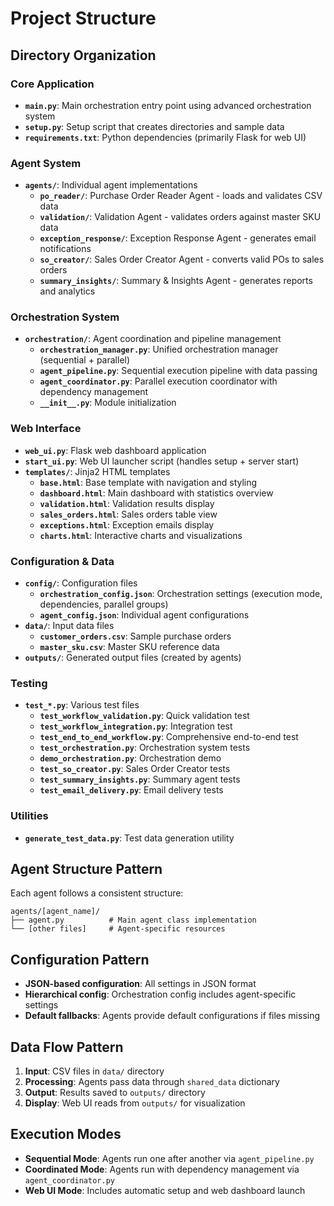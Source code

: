 # Project Structure

## Directory Organization

### Core Application
- **`main.py`**: Main orchestration entry point using advanced orchestration system
- **`setup.py`**: Setup script that creates directories and sample data
- **`requirements.txt`**: Python dependencies (primarily Flask for web UI)

### Agent System
- **`agents/`**: Individual agent implementations
  - **`po_reader/`**: Purchase Order Reader Agent - loads and validates CSV data
  - **`validation/`**: Validation Agent - validates orders against master SKU data
  - **`exception_response/`**: Exception Response Agent - generates email notifications
  - **`so_creator/`**: Sales Order Creator Agent - converts valid POs to sales orders
  - **`summary_insights/`**: Summary & Insights Agent - generates reports and analytics

### Orchestration System
- **`orchestration/`**: Agent coordination and pipeline management
  - **`orchestration_manager.py`**: Unified orchestration manager (sequential + parallel)
  - **`agent_pipeline.py`**: Sequential execution pipeline with data passing
  - **`agent_coordinator.py`**: Parallel execution coordinator with dependency management
  - **`__init__.py`**: Module initialization

### Web Interface
- **`web_ui.py`**: Flask web dashboard application
- **`start_ui.py`**: Web UI launcher script (handles setup + server start)
- **`templates/`**: Jinja2 HTML templates
  - **`base.html`**: Base template with navigation and styling
  - **`dashboard.html`**: Main dashboard with statistics overview
  - **`validation.html`**: Validation results display
  - **`sales_orders.html`**: Sales orders table view
  - **`exceptions.html`**: Exception emails display
  - **`charts.html`**: Interactive charts and visualizations

### Configuration & Data
- **`config/`**: Configuration files
  - **`orchestration_config.json`**: Orchestration settings (execution mode, dependencies, parallel groups)
  - **`agent_config.json`**: Individual agent configurations
- **`data/`**: Input data files
  - **`customer_orders.csv`**: Sample purchase orders
  - **`master_sku.csv`**: Master SKU reference data
- **`outputs/`**: Generated output files (created by agents)

### Testing
- **`test_*.py`**: Various test files
  - **`test_workflow_validation.py`**: Quick validation test
  - **`test_workflow_integration.py`**: Integration test
  - **`test_end_to_end_workflow.py`**: Comprehensive end-to-end test
  - **`test_orchestration.py`**: Orchestration system tests
  - **`demo_orchestration.py`**: Orchestration demo
  - **`test_so_creator.py`**: Sales Order Creator tests
  - **`test_summary_insights.py`**: Summary agent tests
  - **`test_email_delivery.py`**: Email delivery tests

### Utilities
- **`generate_test_data.py`**: Test data generation utility

## Agent Structure Pattern
Each agent follows a consistent structure:
```
agents/[agent_name]/
├── agent.py          # Main agent class implementation
└── [other files]     # Agent-specific resources
```

## Configuration Pattern
- **JSON-based configuration**: All settings in JSON format
- **Hierarchical config**: Orchestration config includes agent-specific settings
- **Default fallbacks**: Agents provide default configurations if files missing

## Data Flow Pattern
1. **Input**: CSV files in `data/` directory
2. **Processing**: Agents pass data through `shared_data` dictionary
3. **Output**: Results saved to `outputs/` directory
4. **Display**: Web UI reads from `outputs/` for visualization

## Execution Modes
- **Sequential Mode**: Agents run one after another via `agent_pipeline.py`
- **Coordinated Mode**: Agents run with dependency management via `agent_coordinator.py`
- **Web UI Mode**: Includes automatic setup and web dashboard launch